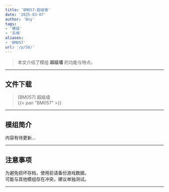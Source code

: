 ```yaml
---
title: 'BM057-超级墙'
date: '2025-03-07'
author: 'Bny'
tags:
- '模组'
- '实用'
aliases:
- 'BM057'
url: '/p/58/'
---
```


> 本文介绍了模组 **超级墙** 的功能与特点。

---

## 文件下载

> [BM057] 超级墙  
{{< pan "BM057" >}}  

---

## 模组简介

>  
内容有待更新...  

---

## 注意事项

>  
为避免损坏存档，使用前请备份游戏数据。  
可能与其他模组存在冲突，建议单独测试。  

---

